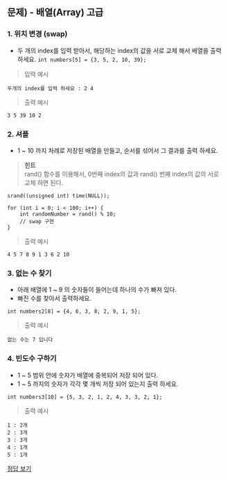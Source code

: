 ## 문제) - 배열(Array) 고급

### 1. 위치 변경 (swap)
* 두 개의 index를 입력 받아서, 해당하는 index의 값을 서로 교체 해서 배열을 출력하세요.
`int numbers[5] = {3, 5, 2, 10, 39};`

> 입력 예시
 
 ```
두개의 index를 입력 하세요 : 2 4
 ```
 
> 출력 예시

 ```
3 5 39 10 2 
 ```
 
### 2. 셔플
* 1 ~ 10 까지 차례로 저장된 배열을 만들고, 순서를 섞어서 그 결과를 출력 하세요.

> **힌트**  
> rand() 함수를 이용해서, 0번째 index의 값과 rand() 번째 index의 값의 서로 교체 하면 된다.

```
srand((unsigned int) time(NULL));
        
for (int i = 0; i < 100; i++) {
	int randomNumber = rand() % 10;
	// swap 구현
}
```

> 출력 예시

 ```
4 5 7 8 9 1 3 6 2 10
 ```
 
### 3. 없는 수 찾기
* 아래 배열에 1 ~ 9 의 숫자들이 들어는데 하나의 수가 빠져 있다. 
* 빠진 수를 찾아서 출력하세요.

`int numbers2[8] = {4, 6, 3, 8, 2, 9, 1, 5};`

> 출력 예시

 ```
없는 수는 7 입니다 
 ```
 
### 4. 빈도수 구하기
* 1 ~ 5 범위 안에 숫자가 배열에 중복되어 저장 되어 있다.
* 1 ~ 5 까지의 숫자가 각각 몇 개씩 저장 되어 있는지 출력 하세요.
        
`int numbers3[10] = {5, 3, 2, 1, 2, 4, 3, 3, 2, 1};`
       

> 출력 예시

```
1 : 2개
2 : 3개
3 : 3개
4 : 1개
5 : 1개
```

[정답 보기](test03.c)